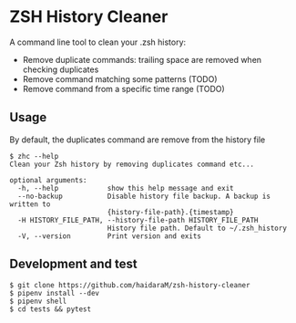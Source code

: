 # ZSH History Cleaner
A command line tool to clean your .zsh history:
 - Remove duplicate commands: trailing space are removed when checking duplicates
 - Remove command matching some patterns (TODO)
 - Remove command from a specific time range (TODO)


## Usage
By default, the duplicates command are remove from the history file
```shell script
$ zhc --help
Clean your Zsh history by removing duplicates command etc...

optional arguments:
  -h, --help            show this help message and exit
  --no-backup           Disable history file backup. A backup is written to
                        {history-file-path}.{timestamp}
  -H HISTORY_FILE_PATH, --history-file-path HISTORY_FILE_PATH
                        History file path. Default to ~/.zsh_history
  -V, --version         Print version and exits

```

## Development and test
```shell script
$ git clone https://github.com/haidaraM/zsh-history-cleaner
$ pipenv install --dev
$ pipenv shell
$ cd tests && pytest 
``` 